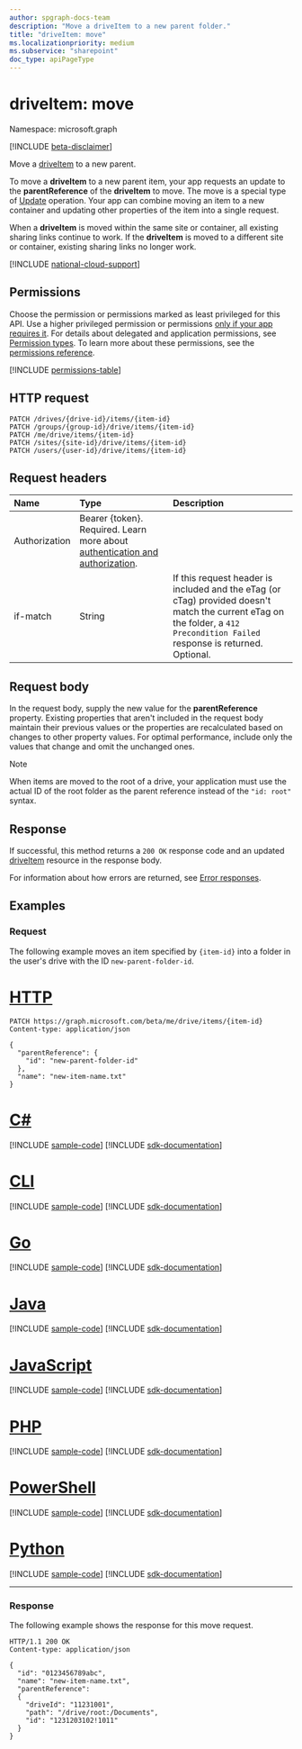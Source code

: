 ```yaml
---
author: spgraph-docs-team
description: "Move a driveItem to a new parent folder."
title: "driveItem: move"
ms.localizationpriority: medium
ms.subservice: "sharepoint"
doc_type: apiPageType
---
```


# driveItem: move
Namespace: microsoft.graph

[!INCLUDE [beta-disclaimer](../../includes/beta-disclaimer.md)]

Move a [driveItem](../resources/driveitem.md) to a new parent.

To move a **driveItem** to a new parent item, your app requests an update to the **parentReference** of the **driveItem** to move. The move is a special type of [Update](driveitem-update.md) operation.
Your app can combine moving an item to a new container and updating other properties of the item into a single request.

When a **driveItem** is moved within the same site or container, all existing sharing links continue to work. If the **driveItem** is moved to a different site or container, existing sharing links no longer work.

[!INCLUDE [national-cloud-support](../../includes/all-clouds.md)]

## Permissions
Choose the permission or permissions marked as least privileged for this API. Use a higher privileged permission or permissions [only if your app requires it](/graph/permissions-overview#best-practices-for-using-microsoft-graph-permissions). For details about delegated and application permissions, see [Permission types](/graph/permissions-overview#permission-types). To learn more about these permissions, see the [permissions reference](/graph/permissions-reference).

<!-- { "blockType": "permissions", "name": "driveitem_move" } -->
[!INCLUDE [permissions-table](../includes/permissions/driveitem-move-permissions.md)]

## HTTP request

<!-- { "blockType": "ignored" } -->

```http
PATCH /drives/{drive-id}/items/{item-id}
PATCH /groups/{group-id}/drive/items/{item-id}
PATCH /me/drive/items/{item-id}
PATCH /sites/{site-id}/drive/items/{item-id}
PATCH /users/{user-id}/drive/items/{item-id}
```

## Request headers

| Name          | Type   | Description                                                                                                                                                         |
|:--------------|:-------|:--------------------------------------------------------------------------------------------------------------------------------------------------------------------|
|Authorization  |Bearer {token}. Required. Learn more about [authentication and authorization](/graph/auth/auth-concepts).|
| if-match      | String | If this request header is included and the eTag (or cTag) provided doesn't match the current eTag on the folder, a `412 Precondition Failed` response is returned. Optional.|

## Request body

In the request body, supply the new value for the **parentReference** property.
Existing properties that aren't included in the request body maintain their previous values or the properties are recalculated based on changes to other property values.
For optimal performance, include only the values that change and omit the unchanged ones.

> [!NOTE]
> When items are moved to the root of a drive, your application must use the actual ID of the root folder as the parent reference instead of the `"id: root"` syntax.

## Response

If successful, this method returns a `200 OK` response code and an updated [driveItem](../resources/driveitem.md) resource in the response body.

For information about how errors are returned, see [Error responses][error-response].

## Examples

### Request 
The following example moves an item specified by `{item-id}` into a folder in the user's drive with the ID `new-parent-folder-id`.

# [HTTP](#tab/http)
<!-- { "blockType": "request", "name": "move-item", "scopes": "files.readwrite" } -->

```http
PATCH https://graph.microsoft.com/beta/me/drive/items/{item-id}
Content-type: application/json

{
  "parentReference": {
    "id": "new-parent-folder-id"
  },
  "name": "new-item-name.txt"
}
```

# [C#](#tab/csharp)
[!INCLUDE [sample-code](../includes/snippets/csharp/move-item-csharp-snippets.md)]
[!INCLUDE [sdk-documentation](../includes/snippets/snippets-sdk-documentation-link.md)]

# [CLI](#tab/cli)
[!INCLUDE [sample-code](../includes/snippets/cli/move-item-cli-snippets.md)]
[!INCLUDE [sdk-documentation](../includes/snippets/snippets-sdk-documentation-link.md)]

# [Go](#tab/go)
[!INCLUDE [sample-code](../includes/snippets/go/move-item-go-snippets.md)]
[!INCLUDE [sdk-documentation](../includes/snippets/snippets-sdk-documentation-link.md)]

# [Java](#tab/java)
[!INCLUDE [sample-code](../includes/snippets/java/move-item-java-snippets.md)]
[!INCLUDE [sdk-documentation](../includes/snippets/snippets-sdk-documentation-link.md)]

# [JavaScript](#tab/javascript)
[!INCLUDE [sample-code](../includes/snippets/javascript/move-item-javascript-snippets.md)]
[!INCLUDE [sdk-documentation](../includes/snippets/snippets-sdk-documentation-link.md)]

# [PHP](#tab/php)
[!INCLUDE [sample-code](../includes/snippets/php/move-item-php-snippets.md)]
[!INCLUDE [sdk-documentation](../includes/snippets/snippets-sdk-documentation-link.md)]

# [PowerShell](#tab/powershell)
[!INCLUDE [sample-code](../includes/snippets/powershell/move-item-powershell-snippets.md)]
[!INCLUDE [sdk-documentation](../includes/snippets/snippets-sdk-documentation-link.md)]

# [Python](#tab/python)
[!INCLUDE [sample-code](../includes/snippets/python/move-item-python-snippets.md)]
[!INCLUDE [sdk-documentation](../includes/snippets/snippets-sdk-documentation-link.md)]

---

### Response

The following example shows the response for this move request.

<!-- { "blockType": "response", "@odata.type": "microsoft.graph.driveItem", "truncated": true } -->

```http
HTTP/1.1 200 OK
Content-type: application/json

{
  "id": "0123456789abc",
  "name": "new-item-name.txt",
  "parentReference":
  {
    "driveId": "11231001",
    "path": "/drive/root:/Documents",
    "id": "1231203102!1011"
  }
}
```

[error-response]: /graph/errors

<!--
{
  "type": "#page.annotation",
  "description": "Move an item to another location or rename the item.",
  "keywords": "move,rename,mv,change location",
  "section": "documentation",
  "tocPath": "Items/Move",
  "suppressions": [
  ]
}
-->


